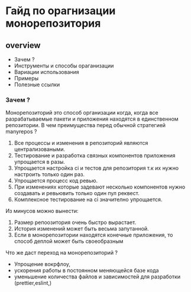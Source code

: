 # Гайд по орагнизации монорепозитория

## overview

* Зачем ?
* Инструменты и способы ораганизации
* Вариации использования
* Примеры
* Полезные ссылки

### Зачем ?

Монорепозиторий это способ организации когда, когда все разрабатываемые пакети и приложения находятся в единственном репозитории.
В чем преимущества перед обычной стратегией manyrepos ?

1.  Все процессы и изменения в репозиторий являются централизоваными.
2.  Тестирование и разработка связных компонентов приложения упрощается в разы.
3.  Упрощается настройка ci и тестов для репозитория т.к их нужно настроить только один раз.
4.  Упрощается процесс код ревью.
5.  При изменениях которые задевают несколько компонентов нужно создавать и ревьювить только один пул реквест.
6.  Комплексное тестирование на ci значително упрощается.

Из минусов можно вынести:

1.  Размер репоозитория очень быстро вырастает.
2.  История изменений может быть весьма запутанной.
3.  Если в монорепозитории находятся конечные приложения, то способ деплой может быть своеобразным

Что же даст переход на монорепозиторий ?

* Упрощение вокрфлоу,
* ускорения работы в постоянном меняющейся базе кода
* уменьшение количества файлов и зависимостей для разработки (prettier,eslint,)

